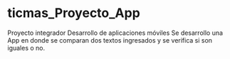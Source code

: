 # ticmas_Proyecto_App

Proyecto integrador 
Desarrollo de aplicaciones móviles
Se desarrollo una App en donde se comparan dos textos ingresados 
y se verifica si son iguales o no.
